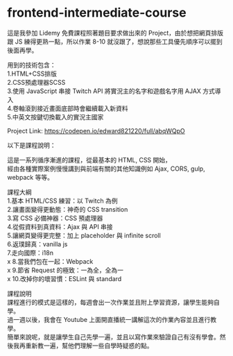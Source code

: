 # frontend-intermediate-course

這是我參加 Lidemy 免費課程照著題目要求做出來的 Project，由於想把網頁排版跟 JS 練得更熟一點，所以作業 8-10 就沒跟了，想說那些工具優先順序可以擺到後面再學。   
   
用到的技術包含：   
1.HTML+CSS排版   
2.CSS預處理器SCSS   
3.使用 JavaScript 串接 Twitch API 將實況主的名字和遊戲名字用 AJAX 方式導入   
4.卷軸滾到接近畫面底部時會繼續載入新資料   
5.中英文按鍵切換載入的實況主國家   

Project Link: https://codepen.io/edward821220/full/abqWQpO


以下是課程說明：

這是一系列循序漸進的課程，從最基本的 HTML, CSS 開始，  
經由各種實際案例慢慢講到與前端有關的其他知識例如 Ajax, CORS, gulp, webpack 等等。

課程大綱  
1.基本 HTML/CSS 練習：以 Twitch 為例  
2.讓畫面變得更動態：神奇的 CSS transition  
3.寫 CSS 必備神器：CSS 預處理器  
4.從假資料到真資料：Ajax 與 API 串接  
5.讓網頁變得更完整：加上 placeholder 與 infinite scroll  
6.返璞歸真：vanilla js  
7.走向國際：i18n  
x 8.當我們包在一起：Webpack  
x 9.節省 Request 的極致：一為全，全為一  
x 10.改掉你的壞習慣：ESLint 與 standard

課程說明  
課程進行的模式是這樣的，每週會出一次作業並且附上學習資源，讓學生能夠自學。  
過一週以後，我會在 Youtube 上面開直播統一講解這次的作業內容並且進行教學。  
簡單來說呢，就是讓學生自己先學一遍，並且以寫作業來驗證自己有沒有學會。然後我再重新教一遍，幫他們理解一些自學時疑惑的點。
